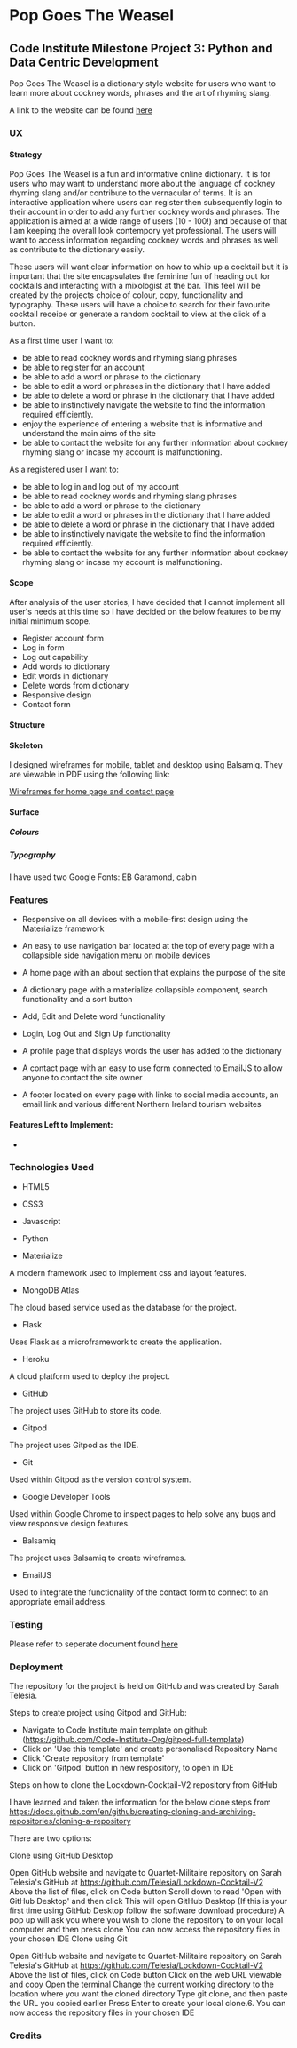 # Pop Goes The Weasel
## Code Institute Milestone Project 3: Python and Data Centric Development

Pop Goes The Weasel is a dictionary style website for users who want to learn more about cockney words, phrases and the art of rhyming slang.


A link to the website can be found [here]()

### UX

#### Strategy
Pop Goes The Weasel is a fun and informative online dictionary. It is for users who may want to understand more about the language of cockney rhyming slang and/or
contribute to the vernacular of terms. It is an interactive application where users can register then subsequently login to their account in order to add any further cockney words and phrases. The application is aimed at a wide range of users (10 - 100!) and because of that I am keeping the overall look contempory yet professional. The users will want to access information regarding cockney words and phrases as well as contribute to the dictionary easily. 

These users will want clear 
information on how to whip up a cocktail but it is important that the site encapsulates the feminine fun 
of heading out for cocktails and interacting with a mixologist at the bar. This feel will be created by the 
projects choice of colour, copy, functionality and typography. These users will have a choice to search for 
their favourite cocktail receipe or generate a random cocktail to view at the click of a button. 

As a first time user I want to:

* be able to read cockney words and rhyming slang phrases 
* be able to register for an account
* be able to add a word or phrase to the dictionary
* be able to edit a word or phrases in the dictionary that I have added
* be able to delete a word or phrase in the dictionary that I have added
* be able to instinctively navigate the website to find the information required efficiently.
* enjoy the experience of entering a website that is informative and understand the main aims of the site
* be able to contact the website for any further information about cockney rhyming slang or incase my account is malfunctioning.

As a registered user I want to:

* be able to log in and log out of my account
* be able to read cockney words and rhyming slang phrases 
* be able to add a word or phrase to the dictionary
* be able to edit a word or phrases in the dictionary that I have added
* be able to delete a word or phrase in the dictionary that I have added
* be able to instinctively navigate the website to find the information required efficiently.
* be able to contact the website for any further information about cockney rhyming slang or incase my account is malfunctioning.


#### Scope
After analysis of the user stories, I have decided that I cannot implement all user's needs at this time so I have decided on the below features to be my initial minimum scope.

* Register account form
* Log in form
* Log out capability
* Add words to dictionary
* Edit words in dictionary 
* Delete words from dictionary
* Responsive design
* Contact form 

#### Structure


#### Skeleton
I designed wireframes for mobile, tablet and desktop using Balsamiq.
They are viewable in PDF using the following link:

[Wireframes for home page and contact page]() 

#### Surface
##### Colours


##### Typography

I have used two Google Fonts: EB Garamond, cabin

### Features

* Responsive on all devices with a mobile-first design using the Materialize framework

* An easy to use navigation bar located at the top of every page with a collapsible side navigation menu on mobile devices

* A home page with an about section that explains the purpose of the site

* A dictionary page with a materialize collapsible component, search functionality and a sort button

* Add, Edit and Delete word functionality

* Login, Log Out and Sign Up functionality

* A profile page that displays words the user has added to the dictionary

* A contact page with an easy to use form connected to EmailJS to allow anyone to contact the site owner

* A footer located on every page with links to social media accounts, an email link and various different Northern Ireland tourism websites

#### Features Left to Implement:
* 

### Technologies Used

* HTML5

* CSS3 

* Javascript

* Python

* Materialize

A modern framework used to implement css and layout features.

* MongoDB Atlas 

The cloud based service used as the database for the project.

* Flask

Uses Flask as a microframework to create the application.

* Heroku

A cloud platform used to deploy the project. 

* GitHub

The project uses GitHub to store its code.

* Gitpod

The project uses Gitpod as the IDE.

* Git

Used within Gitpod as the version control system.

* Google Developer Tools

Used within Google Chrome to inspect pages to help solve any bugs and view responsive design features.

* Balsamiq

The project uses Balsamiq to create wireframes.

* EmailJS

Used to integrate the functionality of the contact form to connect to an appropriate email address.



### Testing

Please refer to seperate document found [here](TESTING.md)

### Deployment

The repository for the project is held on GitHub and was created by Sarah Telesia. 

Steps to create project using Gitpod and GitHub:

* Navigate to Code Institute main template on github (https://github.com/Code-Institute-Org/gitpod-full-template)
* Click on 'Use this template' and create personalised Repository Name
* Click 'Create repository from template'
* Click on 'Gitpod' button in new respository, to open in IDE


Steps on how to clone the Lockdown-Cocktail-V2 repository from GitHub

I have learned and taken the information for the below clone steps from https://docs.github.com/en/github/creating-cloning-and-archiving-repositories/cloning-a-repository

There are two options:

Clone using GitHub Desktop

Open GitHub website and navigate to Quartet-Militaire repository on Sarah Telesia's GitHub at https://github.com/Telesia/Lockdown-Cocktail-V2
Above the list of files, click on Code button
Scroll down to read 'Open with GitHub Desktop' and then click
This will open GitHub Desktop (If this is your first time using GitHub Desktop follow the software download procedure)
A pop up will ask you where you wish to clone the repository to on your local computer and then press clone
You can now access the repository files in your chosen IDE
Clone using Git

Open GitHub website and navigate to Quartet-Militaire repository on Sarah Telesia's GitHub at https://github.com/Telesia/Lockdown-Cocktail-V2
Above the list of files, click on Code button
Click on the web URL viewable and copy
Open the terminal
Change the current working directory to the location where you want the cloned directory
Type git clone, and then paste the URL you copied earlier
Press Enter to create your local clone.6.
You can now access the repository files in your chosen IDE

### Credits



